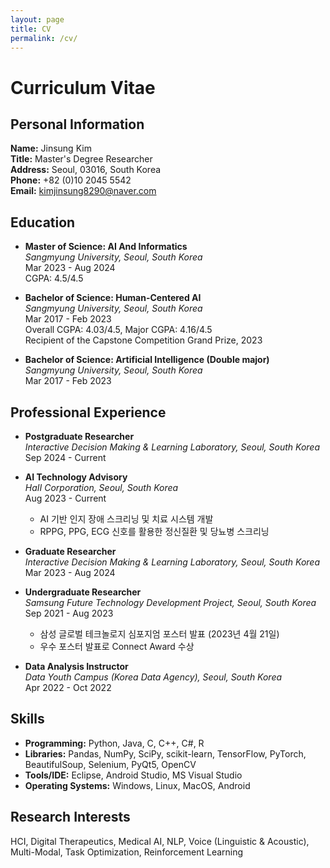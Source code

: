 ```yaml
---
layout: page
title: CV
permalink: /cv/
---
```


# Curriculum Vitae

## Personal Information

**Name:** Jinsung Kim  
**Title:** Master's Degree Researcher  
**Address:** Seoul, 03016, South Korea  
**Phone:** +82 (0)10 2045 5542  
**Email:** kimjinsung8290@naver.com

## Education

- **Master of Science: AI And Informatics**  
  *Sangmyung University, Seoul, South Korea*  
  Mar 2023 - Aug 2024  
  CGPA: 4.5/4.5

- **Bachelor of Science: Human-Centered AI**  
  *Sangmyung University, Seoul, South Korea*  
  Mar 2017 - Feb 2023  
  Overall CGPA: 4.03/4.5, Major CGPA: 4.16/4.5  
  Recipient of the Capstone Competition Grand Prize, 2023

- **Bachelor of Science: Artificial Intelligence (Double major)**  
  *Sangmyung University, Seoul, South Korea*  
  Mar 2017 - Feb 2023

## Professional Experience

- **Postgraduate Researcher**  
  *Interactive Decision Making & Learning Laboratory, Seoul, South Korea*  
  Sep 2024 - Current

- **AI Technology Advisory**  
  *HaII Corporation, Seoul, South Korea*  
  Aug 2023 - Current  
  - AI 기반 인지 장애 스크리닝 및 치료 시스템 개발  
  - RPPG, PPG, ECG 신호를 활용한 정신질환 및 당뇨병 스크리닝

- **Graduate Researcher**  
  *Interactive Decision Making & Learning Laboratory, Seoul, South Korea*  
  Mar 2023 - Aug 2024

- **Undergraduate Researcher**  
  *Samsung Future Technology Development Project, Seoul, South Korea*  
  Sep 2021 - Aug 2023  
  - 삼성 글로벌 테크놀로지 심포지엄 포스터 발표 (2023년 4월 21일)  
  - 우수 포스터 발표로 Connect Award 수상

- **Data Analysis Instructor**  
  *Data Youth Campus (Korea Data Agency), Seoul, South Korea*  
  Apr 2022 - Oct 2022

## Skills

- **Programming:** Python, Java, C, C++, C#, R  
- **Libraries:** Pandas, NumPy, SciPy, scikit-learn, TensorFlow, PyTorch, BeautifulSoup, Selenium, PyQt5, OpenCV  
- **Tools/IDE:** Eclipse, Android Studio, MS Visual Studio  
- **Operating Systems:** Windows, Linux, MacOS, Android

## Research Interests

HCI, Digital Therapeutics, Medical AI, NLP, Voice (Linguistic & Acoustic), Multi-Modal, Task Optimization, Reinforcement Learning